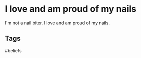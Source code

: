 # I love and am proud of my nails

I'm not a nail biter. I love and am proud of my nails.  

## Tags
#beliefs
